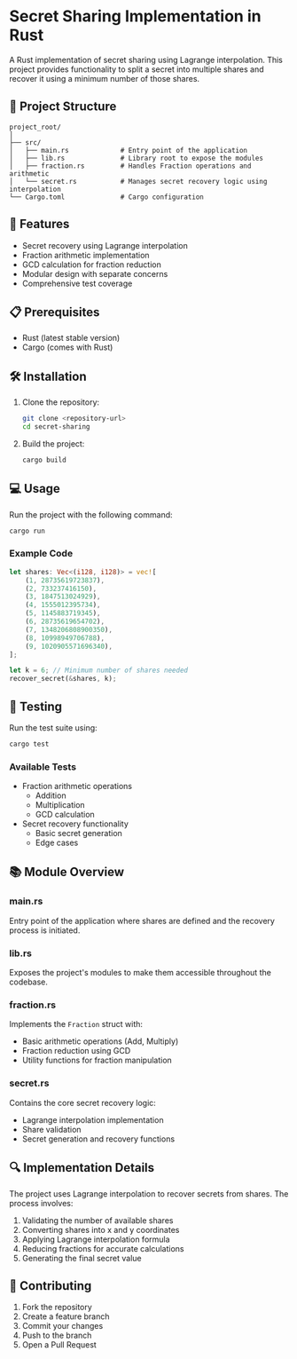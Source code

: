 # Secret Sharing Implementation in Rust

A Rust implementation of secret sharing using Lagrange interpolation. This project provides functionality to split a secret into multiple shares and recover it using a minimum number of those shares.

## 📁 Project Structure

```
project_root/
│
├── src/
│   ├── main.rs             # Entry point of the application
│   ├── lib.rs              # Library root to expose the modules
│   ├── fraction.rs         # Handles Fraction operations and arithmetic
│   └── secret.rs           # Manages secret recovery logic using interpolation
└── Cargo.toml              # Cargo configuration
```

## 🚀 Features

- Secret recovery using Lagrange interpolation
- Fraction arithmetic implementation
- GCD calculation for fraction reduction
- Modular design with separate concerns
- Comprehensive test coverage

## 📋 Prerequisites

- Rust (latest stable version)
- Cargo (comes with Rust)

## 🛠️ Installation

1. Clone the repository:
   ```bash
   git clone <repository-url>
   cd secret-sharing
   ```

2. Build the project:
   ```bash
   cargo build
   ```

## 💻 Usage

Run the project with the following command:
```bash
cargo run
```

### Example Code

```rust
let shares: Vec<(i128, i128)> = vec![
    (1, 28735619723837),
    (2, 733237416150),
    (3, 1847513024929),
    (4, 1555012395734),
    (5, 1145883719345),
    (6, 28735619654702),
    (7, 1348206808900350),
    (8, 10998949706788),
    (9, 1020905571696340),
];

let k = 6; // Minimum number of shares needed
recover_secret(&shares, k);
```

## 🧪 Testing

Run the test suite using:
```bash
cargo test
```

### Available Tests

- Fraction arithmetic operations
  - Addition
  - Multiplication
  - GCD calculation
- Secret recovery functionality
  - Basic secret generation
  - Edge cases

## 📚 Module Overview

### main.rs
Entry point of the application where shares are defined and the recovery process is initiated.

### lib.rs
Exposes the project's modules to make them accessible throughout the codebase.

### fraction.rs
Implements the `Fraction` struct with:
- Basic arithmetic operations (Add, Multiply)
- Fraction reduction using GCD
- Utility functions for fraction manipulation

### secret.rs
Contains the core secret recovery logic:
- Lagrange interpolation implementation
- Share validation
- Secret generation and recovery functions

## 🔍 Implementation Details

The project uses Lagrange interpolation to recover secrets from shares. The process involves:

1. Validating the number of available shares
2. Converting shares into x and y coordinates
3. Applying Lagrange interpolation formula
4. Reducing fractions for accurate calculations
5. Generating the final secret value

## 🤝 Contributing

1. Fork the repository
2. Create a feature branch
3. Commit your changes
4. Push to the branch
5. Open a Pull Request